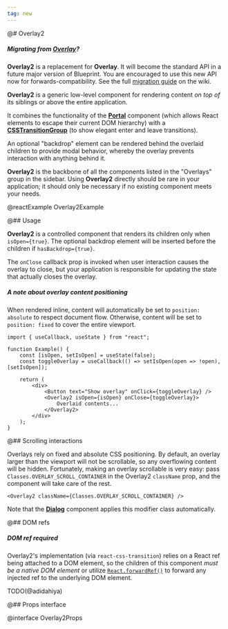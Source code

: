 ```yaml
---
tag: new
---
```


@# Overlay2

<div class="@ns-callout @ns-intent-primary @ns-icon-info-sign @ns-callout-has-body-content">
    <h5 class="@ns-heading">

Migrating from [Overlay](#core/components/overlay)?

</h5>

**Overlay2** is a replacement for **Overlay**. It will become the standard API in a future major version of
Blueprint. You are encouraged to use this new API now for forwards-compatibility. See the full
[migration guide](https://github.com/palantir/blueprint/wiki/Overlay2-migration) on the wiki.

</div>

**Overlay2** is a generic low-level component for rendering content _on top of_ its siblings or
above the entire application.

It combines the functionality of the [**Portal**](#core/components/portal) component (which allows
React elements to escape their current DOM hierarchy) with a
[**CSSTransitionGroup**](https://reactcommunity.org/react-transition-group/)
(to show elegant enter and leave transitions).

An optional "backdrop" element can be rendered behind the overlaid children to provide modal
behavior, whereby the overlay prevents interaction with anything behind it.

**Overlay2** is the backbone of all the components listed in the "Overlays" group in the sidebar.
Using **Overlay2** directly should be rare in your application; it should only be necessary if no
existing component meets your needs.

@reactExample Overlay2Example

@## Usage

**Overlay2** is a controlled component that renders its children only when `isOpen={true}`.
The optional backdrop element will be inserted before the children if `hasBackdrop={true}`.

The `onClose` callback prop is invoked when user interaction causes the overlay to close, but your
application is responsible for updating the state that actually closes the overlay.

<div class="@ns-callout @ns-intent-primary @ns-icon-info-sign @ns-callout-has-body-content">
    <h5 class="@ns-heading">A note about overlay content positioning</h5>

When rendered inline, content will automatically be set to `position: absolute` to respect
document flow. Otherwise, content will be set to `position: fixed` to cover the entire viewport.

</div>

```tsx
import { useCallback, useState } from "react";

function Example() {
    const [isOpen, setIsOpen] = useState(false);
    const toggleOverlay = useCallback(() => setIsOpen(open => !open), [setIsOpen]);

    return (
        <div>
            <Button text="Show overlay" onClick={toggleOverlay} />
            <Overlay2 isOpen={isOpen} onClose={toggleOverlay}>
                Overlaid contents...
            </Overlay2>
        </div>
    );
}
```

@## Scrolling interactions

Overlays rely on fixed and absolute CSS positioning. By default, an overlay larger than the viewport
will not be scrollable, so any overflowing content will be hidden. Fortunately, making an overlay
scrollable is very easy: pass `Classes.OVERLAY_SCROLL_CONTAINER` in the Overlay2 `className` prop,
and the component will take care of the rest.

```tsx
<Overlay2 className={Classes.OVERLAY_SCROLL_CONTAINER} />
```

Note that the [**Dialog**](https://blueprintjs.com/docs/#core/components/dialog) component applies
this modifier class automatically.

@## DOM refs

<div class="@ns-callout @ns-intent-warning @ns-icon-warning-sign @ns-callout-has-body-content">
    <h5 class="@ns-heading">DOM ref required</h5>

Overlay2's implementation (via `react-css-transition`) relies on a React ref being attached to a DOM
element, so the children of this component _must be a native DOM element_ or utilize
[`React.forwardRef()`](https://reactjs.org/docs/forwarding-refs.html) to forward any
injected ref to the underlying DOM element.

</div>

TODO(@adidahiya)

@## Props interface

@interface Overlay2Props
